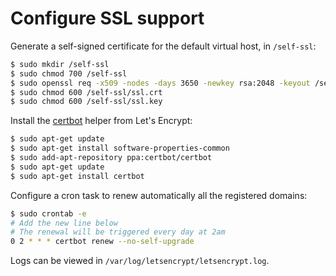 # Configure SSL support

Generate a self-signed certificate for the default virtual host, in `/self-ssl`:

```bash
$ sudo mkdir /self-ssl
$ sudo chmod 700 /self-ssl
$ sudo openssl req -x509 -nodes -days 3650 -newkey rsa:2048 -keyout /self-ssl/ssl.key -out /self-ssl/ssl.crt
$ sudo chmod 600 /self-ssl/ssl.crt
$ sudo chmod 600 /self-ssl/ssl.key
```

Install the [certbot](https://certbot.eff.org/) helper from Let's Encrypt:

```bash
$ sudo apt-get update
$ sudo apt-get install software-properties-common
$ sudo add-apt-repository ppa:certbot/certbot
$ sudo apt-get update
$ sudo apt-get install certbot
```

Configure a cron task to renew automatically all the registered domains:

```bash
$ sudo crontab -e
# Add the new line below
# The renewal will be triggered every day at 2am
0 2 * * * certbot renew --no-self-upgrade
```

Logs can be viewed in `/var/log/letsencrypt/letsencrypt.log`.
